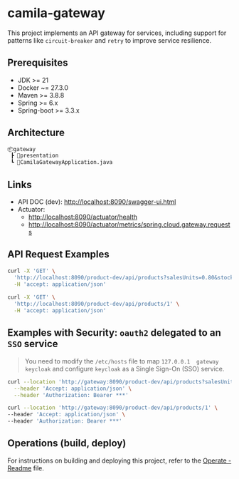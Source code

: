 # camila-gateway

This project implements an API gateway for services, including support for patterns like
`circuit-breaker` and `retry` to improve service resilience.

## Prerequisites

* JDK >= 21
* Docker ~= 27.3.0
* Maven >= 3.8.8
* Spring >= 6.x
* Spring-boot >= 3.3.x

## Architecture

```txt
📦gateway
 ┣ 📂presentation
 ┗ 📜CamilaGatewayApplication.java
```

## Links

* API DOC (dev): <http://localhost:8090/swagger-ui.html>
* Actuator:
  * <http://localhost:8090/actuator/health>
  * <http://localhost:8090/actuator/metrics/spring.cloud.gateway.requests>

## API Request Examples

```bash
curl -X 'GET' \
  'http://localhost:8090/product-dev/api/products?salesUnits=0.80&stock=0.20&page=0&size=20' \
  -H 'accept: application/json'
  
curl -X 'GET' \
  'http://localhost:8090/product-dev/api/products/1' \
  -H 'accept: application/json'
```

## Examples with Security: `oauth2` delegated to an `SSO` service

> You need to modify the `/etc/hosts` file to map `127.0.0.1  gateway  keycloak` and configure
`keycloak` as a Single Sign-On (SSO) service.

```bash
curl --location 'http://gateway:8090/product-dev/api/products?salesUnits=0.80&stock=0.20&page=0&size=20' \
  --header 'Accept: application/json' \
  --header 'Authorization: Bearer ***'

curl --location 'http://gateway:8090/product-dev/api/products/1' \
--header 'Accept: application/json' \
--header 'Authorization: Bearer ***'
```

## Operations (build, deploy)

For instructions on building and deploying this project, refer to
the [Operate - Readme](.operate/Readme.md) file.
